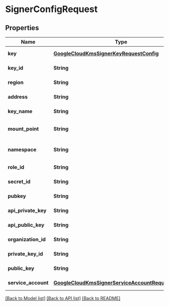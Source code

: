 # SignerConfigRequest

## Properties

| Name                | Type                                                                                                      | Description | Notes                        |
| ------------------- | --------------------------------------------------------------------------------------------------------- | ----------- | ---------------------------- |
| **key**             | [**GoogleCloudKmsSignerKeyRequestConfig**](GoogleCloudKmsSignerKeyRequestConfig.md)                       |             | [default to null]            |
| **key_id**          | **String**                                                                                                |             | [default to null]            |
| **region**          | **String**                                                                                                |             | [default to null]            |
| **address**         | **String**                                                                                                |             | [default to null]            |
| **key_name**        | **String**                                                                                                |             | [default to null]            |
| **mount_point**     | **String**                                                                                                |             | [optional] [default to null] |
| **namespace**       | **String**                                                                                                |             | [optional] [default to null] |
| **role_id**         | **String**                                                                                                |             | [default to null]            |
| **secret_id**       | **String**                                                                                                |             | [default to null]            |
| **pubkey**          | **String**                                                                                                |             | [default to null]            |
| **api_private_key** | **String**                                                                                                |             | [default to null]            |
| **api_public_key**  | **String**                                                                                                |             | [default to null]            |
| **organization_id** | **String**                                                                                                |             | [default to null]            |
| **private_key_id**  | **String**                                                                                                |             | [default to null]            |
| **public_key**      | **String**                                                                                                |             | [default to null]            |
| **service_account** | [**GoogleCloudKmsSignerServiceAccountRequestConfig**](GoogleCloudKmsSignerServiceAccountRequestConfig.md) |             | [default to null]            |

[[Back to Model list]](../README.md#documentation-for-models) [[Back to API list]](../README.md#documentation-for-api-endpoints) [[Back to README]](../README.md)
